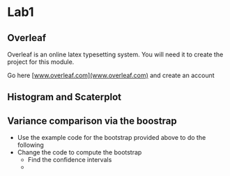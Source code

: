 # Lab1 

## Overleaf

Overleaf is an online latex typesetting system. You will need it to create the project for this module. 

Go here [www.overleaf.com](www.overleaf.com) and create an account

## Histogram and Scaterplot


[logo]:(./blob/master/scaterplot.png)

## Variance comparison via the boostrap

* Use the example code for the bootstrap provided above to do the following
* Change the code to compute the bootstrap
	* Find the confidence intervals
	* 

